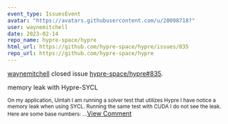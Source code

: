 ```yaml
---
event_type: IssuesEvent
avatar: "https://avatars.githubusercontent.com/u/20098718?"
user: waynemitchell
date: 2023-02-14
repo_name: hypre-space/hypre
html_url: https://github.com/hypre-space/hypre/issues/835
repo_url: https://github.com/hypre-space/hypre
---
```


<a href='https://github.com/waynemitchell' target='_blank'>waynemitchell</a> closed issue <a href='https://github.com/hypre-space/hypre/issues/835' target='_blank'>hypre-space/hypre#835</a>.

<p>memory leak with Hypre-SYCL</p><small>On my application, Uintah I am running a solver test that utilizes Hypre I have notice a memory leak when using SYCL. Running the same test with CUDA I do not see the leak.  Here are some base numbers:...</small><a href='https://github.com/hypre-space/hypre/issues/835' target='_blank'>View Comment</a>